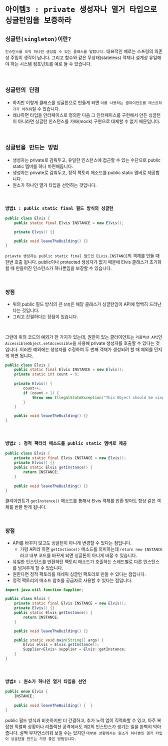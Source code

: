 # `아이템3 : private 생성자나 열거 타입으로 싱글턴임을 보증하라`

## `싱글턴(singleton)이란?`

`인스턴스를 오직 하나만 생성할 수 있는 클래스를 말합니다.` 대표적인 예로는 스프링의 의존성 주입이 생각이 납니다. 
그리고 함수와 같은 무상태(stateless) 객체나 설계상 유일해야 하는 시스템 컴포넌트를 예로 들 수 있습니다. 

<br>

## `싱글턴의 단점`

- 하지만 이렇게 클래스를 싱글톤으로 만들게 되면 `이를 사용하는 클라이언트를 테스트하기가 어려워`질 수 있습니다. 
- 왜냐하면 타입을 인터페이스로 정의한 다음 그 인터페이스를 구현해서 만든 싱글턴이 아니라면 싱글턴 인스턴스를 가짜(mock) 구현으로 대체할 수 없기 때문입니다.

<br>

## `싱글턴을 만드는 방법`

- 생성자는 private로 감춰두고, 유일한 인스턴스에 접근할 수 있는 수단으로 public static 멤버를 하나 마련해둡니다.
- 생성자는 private로 감춰두고, 정적 팩토리 메소드를 public static 멤버로 제공합니다.
- 원소가 하나인 열거 타입을 선언하는 것입니다. 

<br>

### `방법1 : public static final 필드 방식의 싱글턴`

```java
public class Elvis {
    public static final Elvis INSTANCE = new Elvis();

    private Elvis() {}

    public void leaveTheBuilding() {}
}
```

`priavte 생성자는 public static final 필드인 ELvis.INSTANCE`의 객체를 만들 때 한번 호출 됩니다. public이나 protected 생성자가 없기 때문에 Elvis 클래스가 초기화될 때
만들어진 인스턴스가 하나뿐임을 보장할 수 있습니다. 

<br>

### 장점

- 위의 public 필드 방식의 큰 `장점`은 해당 클래스가 싱글턴임이 API에 명백히 드러난다는 것입니다.
- 그리고 간결하다는 장점이 있습니다. 

<br> 


그런데 위의 코드의 예외가 한 가지가 있는데, 권한이 있는 클라이언트는 `리플렉션 API`인 `AccessibleObject.setAccessible`을 사용해 private 생성자를 호출할 수 있다는 것입니다. 이러한 예외에는
생성자를 수정하여 두 번째 객체가 생성되려 할 때 예외를 던지게 하면 됩니다. 

```java
public class Elvis {
    public static final Elvis INSTANCE = new Elvis();
    private static int count = 0;
    
    private Elvis() {
        count++;
        if (count > 1) {
            throw new IllegalStateException("This Object should be singleton");
        }
    }

    public void leaveTheBuilding() {}
}
```

<br>

### `방법2 : 정적 팩터리 메소드를 public static 멤버로 제공`

```java
public class Elvis {
    private static final Elvis INSTANCE = new Elvis();
    private Elvis() {}
    public static Elvis getInstance() {
        return INSTANCE;
    }
    
    public void leaveTheBuilding() {}
}
``` 

클리이언트가 `getInstance()` 메소드를 통해서 Elvis 객체를 반환 받아도 항상 같은 객체를 반환 받게 됩니다. 

<br>

### 장점

- API를 바꾸지 않고도 싱글턴이 아니게 변경할 수 있다는 점입니다. 
    - 가령 API라 하면 `getInstance()` 메소드를 의미하는데 `return new INSTANCE`라고 내부 코드를 바꾸게 되면 싱글톤이 아니게 바꿀 수 있습니다.
- 유일한 인스턴스를 반환하던 팩토리 메소드가 호출하는 스레드별로 다른 인스턴스를 넘겨주게 할 수 있습니다. 
- 원한다면 정적 팩토리를 제네릭 싱글턴 팩토리로 만들 수 있다는 점입니다. 
- 정적 팩토리의 메소드 참조를 공급자로 사용할 수 있다는 점입니다. 

```java
import java.util.function.Supplier;

public class Elvis {
    private static final Elvis INSTANCE = new Elvis();
    private Elvis() {}
    public static Elvis getInstance() {
        return INSTANCE;
    }

    public void leaveTheBuilding() {}

    public static void main(String[] args) {
        Elvis elvis = Elvis.getInstance();
        Supplier<Elvis> supplier = Elvis::getInstance;
    }
}
```

<br>

### `방법3 : 원소가 하나인 열거 타입을 선언`

```java
public enum Elvis {
    INSTANCE;
    
    public void leaveTheBuilding() {  }
}
```

public 필드 방식과 비슷하지만 더 간결하고, 추가 노력 없이 직력화할 수 있고, 아주 복잡한 직렬화 상황이나 리플렉션 공격에서도 제2의 인스턴스가 생기는 일을 완벽히 막아줍니다. 
살짝 부자연스러워 보일 수는 있지만 `대부분 상황에서는 원소가 하나뿐인 열거 타입이 싱글턴을 만드는 가장 좋은 방법입니다.`
